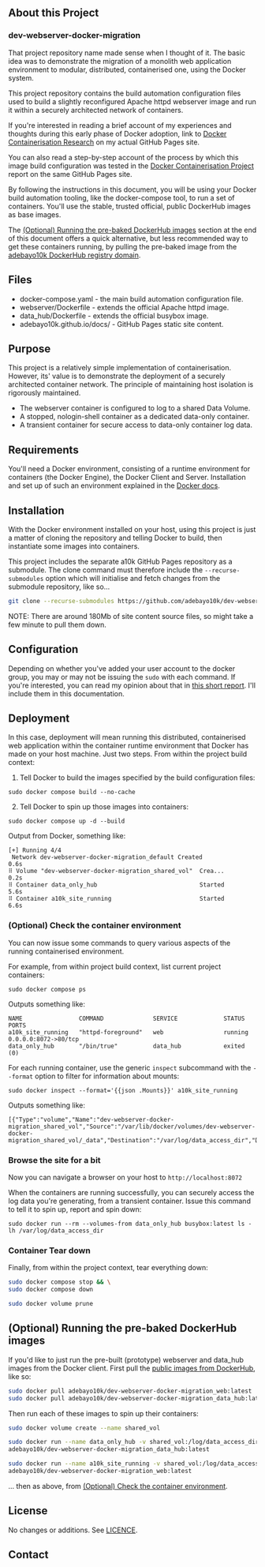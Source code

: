 ## About this Project

### dev-webserver-docker-migration

That project repository name made sense when I thought of it. The basic idea was to demonstrate the migration of a monolith web application environment to modular, distributed, containerised one, using the Docker system.

This project repository contains the build automation configuration files used to build a slightly reconfigured Apache httpd webserver image and run it within a securely architected network of containers.

If you're interested in reading a brief account of my experiences and thoughts during this early phase of Docker adoption, link to [Docker Containerisation Research](https://adebayo10k.github.io/research.html#DockerContainerisationResearch) on my actual GitHub Pages site.

You can also read a step-by-step account of the process by which this image build configuration was tested in the [Docker Containerisation Project](https://adebayo10k.github.io/projects/dockerise-github-site.html) report on the same GitHub Pages site.


By following the instructions in this document, you will be using your Docker build automation tooling, like the docker-compose tool, to run a set of containers. You'll use the stable, trusted official, public DockerHub images as base images.

The [(Optional) Running the pre-baked DockerHub images](#optional-running-the-pre-baked-dockerhub-images) section at the end of this document offers a quick alternative, but less recommended way to get these containers running, by pulling the pre-baked image from the [adebayo10k DockerHub registry domain](https://hub.docker.com/u/adebayo10k).

## Files
- docker-compose.yaml - the main build automation configuration file.
- webserver/Dockerfile - extends the official Apache httpd image.
- data_hub/Dockerfile - extends the official busybox image.
- adebayo10k.github.io/docs/ - GitHub Pages static site content.



## Purpose

This project is a relatively simple implementation of containerisation. However, its' value is to demonstrate the deployment of a securely architected container network. The principle of maintaining host isolation is rigorously maintained.

- The webserver container is configured to log to a shared Data Volume.
- A stopped, nologin-shell container as a dedicated data-only container.
- A transient container for secure access to data-only container log data.


## Requirements

You'll need a Docker environment, consisting of a runtime environment for containers (the Docker Engine), the Docker Client and Server. Installation and set up of such an environment explained in the [Docker docs](https://docs.docker.com/).

## Installation

With the Docker environment installed on your host, using this project is just a matter of cloning the repository and telling Docker to build, then instantiate some images into containers.

This project includes the separate a10k GitHub Pages repository as a submodule. The clone command must therefore include the `--recurse-submodules` option which will initialise and fetch changes from the submodule repository, like so...

``` bash
git clone --recurse-submodules https://github.com/adebayo10k/dev-webserver-docker-migration.git

```

NOTE: There are around 180Mb of site content source files, so might take a few minute to pull them down.

## Configuration


Depending on whether you've added your user account to the docker group, you may or may not be issuing the `sudo` with each command. If you're interested, you can read my opinion about that in [this short report](https://adebayo10k.github.io/projects/dockerise-github-site.html). I'll include them in this documentation.

## Deployment

In this case, deployment will mean running this distributed, containerised web application within the container runtime environment that Docker has made on your host machine. Just two steps. From within the project build context: 

1. Tell Docker to build the images specified by the build configuration files:

```
sudo docker compose build --no-cache 
```


2. Tell Docker to spin up those images into containers:
```
sudo docker compose up -d --build
```

Output from Docker, something like:

```
[+] Running 4/4
 Network dev-webserver-docker-migration_default Created                                                      0.6s
⠿ Volume "dev-webserver-docker-migration_shared_vol"  Crea...                                                      0.2s
⠿ Container data_only_hub                             Started                                                      5.6s
⠿ Container a10k_site_running                         Started                                                      6.6s
```



### (Optional) Check the container environment

You can now issue some commands to query various aspects of the running containerised environment.

For example, from within project build context, list current project containers:

```
sudo docker compose ps
```
Outputs something like:
```
NAME                COMMAND              SERVICE             STATUS              PORTS
a10k_site_running   "httpd-foreground"   web                 running             0.0.0.0:8072->80/tcp
data_only_hub       "/bin/true"          data_hub            exited (0)
```

For each running container, use the generic `inspect` subcommand with the `--format` option to filter for information about mounts:
```
sudo docker inspect --format='{{json .Mounts}}' a10k_site_running
```
Outputs something like:
```
[{"Type":"volume","Name":"dev-webserver-docker-migration_shared_vol","Source":"/var/lib/docker/volumes/dev-webserver-docker-migration_shared_vol/_data","Destination":"/var/log/data_access_dir","Driver":"local","Mode":"z","RW":true,"Propagation":""}]
```

### Browse the site for a bit

Now you can navigate a browser on your host to `http://localhost:8072`


When the containers are running successfully, you can securely access the log data you're generating, from a transient container. Issue this command to tell it to spin up, report and spin down:

```
sudo docker run --rm --volumes-from data_only_hub busybox:latest ls -lh /var/log/data_access_dir
```

### Container Tear down

Finally, from within the project context, tear everything down:

```bash
sudo docker compose stop && \
sudo docker compose down

sudo docker volume prune
```


## (Optional) Running the pre-baked DockerHub images

If you'd like to just run the pre-built (prototype) webserver and data_hub images from the Docker client. First pull the [public images from DockerHub](https://hub.docker.com/u/adebayo10k), like so:



``` bash
sudo docker pull adebayo10k/dev-webserver-docker-migration_web:latest
sudo docker pull adebayo10k/dev-webserver-docker-migration_data_hub:latest
```

Then run each of these images to spin up their containers:

```bash
sudo docker volume create --name shared_vol

sudo docker run --name data_only_hub -v shared_vol:/log/data_access_dir \
adebayo10k/dev-webserver-docker-migration_data_hub:latest

sudo docker run --name a10k_site_running -v shared_vol:/log/data_access_dir \
adebayo10k/dev-webserver-docker-migration_web:latest
```

... then as above, from [(Optional) Check the container environment](#optional-check-the-container-environment).



## License
No changes or additions. See [LICENCE](./LICENSE).

## Contact

